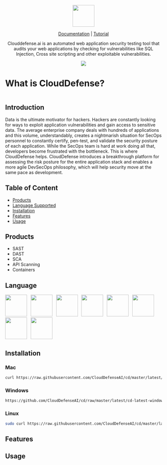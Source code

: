 
<p align="center"> 
 <a href="https://clouddefense.ai/" target="_blank">
<img height=70px src="https://user-images.githubusercontent.com/23183124/108589836-2a722b00-7382-11eb-9465-6620a00c9252.PNG" alt="" class="logo---vertical">
 </a>
 </p>
<p align="center"> 
 <a href="https://www.google.com" rel="nofollow" class="rich-diff-level-one">Documentation</a> | <a href="https://www.google.com" rel="nofollow" class="rich-diff-level-one">Tutorial</a>
</p>
<p align="center"> 
Clouddefense.ai is an automated web application security testing tool that audits your web applications by checking for vulnerabilities like SQL Injection, Cross site scripting and other exploitable vulnerabilities.
 </p>
 
<p align="center">
 <a href="https://github.com/badges/shields/graphs/contributors" alt="Contributors">
        <img src="https://img.shields.io/badge/Downloads-1.69M-<COLOR>.svg" /></a>
 </p>

# What is CloudDefense?
<p align="center"> 
<img src="https://user-images.githubusercontent.com/23183124/109674528-ced14a00-7b98-11eb-84c7-abf7b8548281.PNG" alt="" class="logo---vertical">
</p>


## Introduction
Data is the ultimate motivator for hackers. Hackers are constantly looking for ways to exploit application vulnerabilities and gain access to sensitive data. The average enterprise company deals with hundreds of applications and this volume, understandably, creates a nightmarish situation for SecOps personnel to constantly certify, pen-test, and validate the security posture of each application. While the SecOps team is hard at work doing all that, developers become frustrated with the bottleneck. This is where CloudDefense helps. CloudDefense introduces a breakthrough platform for assessing the risk posture for the entire application stack and enables a more agile DevSecOps philosophy, which will help security move at the same pace as development.

## Table of Content
<ul>
 <li>
    <a href="#products">Products</a>
 </li>
 <li>
  <a href="#language">Language Supported</a>
 </li>
 <li>
 <a href="#installation">Installation</a></li>
 <li>
  <a href="#features">Features</a></li>
 </li>
 <li>
  <a href="#usage">Usage</a></li>
 </li>
</ul>

## Products
 - SAST
 - DAST
 - SCA
 - API Scanning
 - Containers 

## Language
<p float="left">
<img height=70px src="https://user-images.githubusercontent.com/23183124/109679420-620c7e80-7b9d-11eb-87b0-f49c29961c1d.png" alt="" class="logo---vertical">&nbsp;&nbsp;
<img height=70px src="https://user-images.githubusercontent.com/23183124/109680341-3b027c80-7b9e-11eb-9414-57829a9006c7.png" alt="" class="logo---vertical">&nbsp;&nbsp;
<img height=70px src="https://user-images.githubusercontent.com/23183124/109680350-3ccc4000-7b9e-11eb-899a-21fd3f216e19.png" alt="" class="logo---vertical">&nbsp;&nbsp;
<img height=70px src="https://user-images.githubusercontent.com/23183124/109680356-3d64d680-7b9e-11eb-8b09-8da7de442fba.png" alt="" class="logo---vertical">&nbsp;&nbsp;
<img height=70px src="https://user-images.githubusercontent.com/23183124/109680358-3dfd6d00-7b9e-11eb-82a1-d65c853c22d5.png" alt="" class="logo---vertical">&nbsp;&nbsp;
<img height=70px src="https://user-images.githubusercontent.com/23183124/109680361-3e960380-7b9e-11eb-99b5-95d01611d6d7.png" alt="" class="logo---vertical">&nbsp;&nbsp;
<img height=70px src="https://user-images.githubusercontent.com/23183124/109680364-3e960380-7b9e-11eb-954c-5902be1115f8.png" alt="" class="logo---vertical">&nbsp;&nbsp;
<img height=70px src="https://user-images.githubusercontent.com/23183124/109680369-3f2e9a00-7b9e-11eb-8a72-520cdddc41c7.png" alt="" class="logo---vertical">&nbsp;&nbsp;
</p>

## Installation

### Mac

```sh
curl https://raw.githubusercontent.com/CloudDefenseAI/cd/master/latest/cd-latest-mac-x64.tar.gz > /tmp/cd-latest-mac-x64.tar.gz && tar -C /usr/local/bin -xzf /tmp/cd-latest-mac-x64.tar.gz && chmod +x /usr/local/bin/cdefense
```
### Windows

```sh
https://github.com/CloudDefenseAI/cd/raw/master/latest/cd-latest-windows.exe.tar.gz
```
### Linux

```sh
sudo curl https://raw.githubusercontent.com/CloudDefenseAI/cd/master/latest/cd-latest-linux-x64.tar.gz > /tmp/cd-latest-linux-x64.tar.gz && tar -C /usr/local/bin -xzf /tmp/cd-latest-linux-x64.tar.gz && chmod +x /usr/local/bin/cdefense
```
## Features


## Usage
